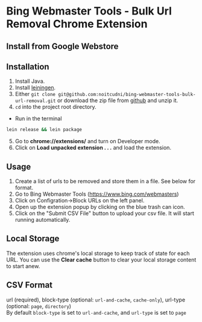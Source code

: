 # Bing Webmaster Tools - Bulk Url Removal Chrome Extension

## Install from Google Webstore

## Installation
1. Install Java.
2. Install [leiningen](http://leiningen.org).
3. Either `git clone git@github.com:noitcudni/bing-webmaster-tools-bulk-url-removal.git` or download the zip file from [github](https://github.com/noitcudni/bing-webmaster-tools-bulk-url-removal/archive/master.zip) and unzip it.
4. `cd` into the project root directory.
  * Run in the terminal
  ```bash
  lein release && lein package
  ```
5. Go to **chrome://extensions/** and turn on Developer mode.
6. Click on **Load unpacked extension . . .** and load the extension.

## Usage
1. Create a list of urls to be removed and store them in a file. See below for format.
2. Go to Bing Webmaster Tools (https://www.bing.com/webmasters)
4. Click on Configration->Block URLs on the left panel.
5. Open up the extension popup by clicking on the blue trash can icon.
6. Click on the "Submit CSV File" button to upload your csv file. It will start running automatically.

## Local Storage
The extension uses chrome's local storage to keep track of state for each URL. You can use the **Clear cache** button to clear your local storage content to start anew.

## CSV Format
url (required), block-type (optional: `url-and-cache`, `cache-only`), url-type (optional: `page`, `directory`) <br />
By default `block-type` is set to `url-and-cache`, and `url-type` is set to `page`
